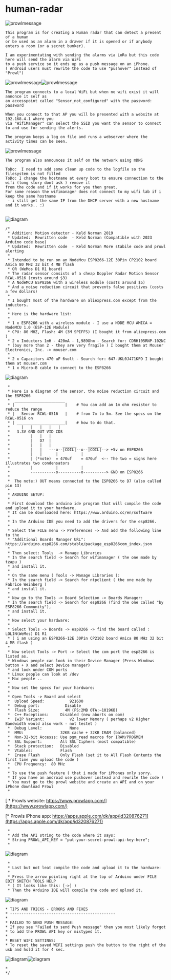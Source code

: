 # human-radar

![prowlmessage](https://github.com/keldnorman/human-radar/blob/main/images/my_first_prototype.jpg?raw=true)

```
This program is for creating a Human radar that can detect a present of a human
or be used as an alarm in a drawer if it is opened or if anybody enters a room (or a secret bunker).

I am experimentating with sending the alarms via LoRa but this code here will send the alarm via WiFi
to a push service so it ends up as a push message on an iPhone.
( Android users must rewrite the code to use "pushover" instead of "Prowl")
```
![prowlmessage](https://github.com/keldnorman/human-radar/blob/main/images/prowl-on-ophone.jpg?raw=true)![prowlmessage](https://github.com/keldnorman/human-radar/blob/main/images/prowl-iphone-2.jpg?raw=true)

```
The program connects to a local WiFi but when no wifi exist it will annonce it self as
an accesspoint called "Sensor_not_configured" with the password: password

When you connect to that AP you will be presented with a website at 192.168.4.1 where you
via "WifiManager" can select the SSID you want the sensor to connect to and use for sending the alerts.

The program keeps a log on file and runs a webserver where the activity times can be seen.
```
![prowlmessage](https://github.com/keldnorman/human-radar/blob/main/images/website.png?raw=true)

```
The program also announces it self on the network using mDNS

ToDo:  I need to add some clean up code to the logfile so the filesystem is not filled
ToDo: I change the hostname at every boot to ensure connection to the wifi (long story dont ask ) remove it
from the code and if it works for you then great.
For some reason the wifimanager does not connect to my wifi lab if i keep the same hostname
 - i still get the same IP from the DHCP server with a new hostname and it works.. :) 
      
```
![diagram](https://github.com/keldnorman/human-radar/blob/main/images/diagram.png?raw=true)

```
/*
 * Addition: Motion detector - Keld Norman 2019 
 * Updated:  Rewritten code  - Keld Norman (Compatible with 2023 Arduino code base)
 * Updated:  Rewritten code  - Keld Norman More stabile code and prowl alerting
 * 
 * Intended to be run on an NodeMcu ESP8266-12E 30Pin CP2102 board Amica 80 MHz 32 bit 4 MB flash 
 * OR (WeMos D1 R1 board) 
 * The radar sensor consists of a cheap Doppler Radar Motion Sensor RCWL-0516 (costs around $3)
 * A NodeMCU ESP8266 with a wireless module (costs around $5)
 * And a noise reduction circuit that prevents false positives (costs a few dollars)
 * 
 * I bought most of the hardware on aliexpress.com except from the inductors.
 *
 * Here is the hardware list: 
 *
 * 1 x ESP8266 with a wireless module - I use a NODE MCU AMICA = NodeMCU 1.0 (ESP-12E Module)
 * CPU: 80 MHZ, Flash: 4M (3M SPIFFS) (I bought it from aliexpress.com )
 * 2 x Inductors 1mH - 420mA - 1,989Ohm - Search for: CDRH105RNP-102NC
 * (buy more than 2 - they are very fragile ) I bought them at Mouser Electronics, Inc. -> mouser.com
 * 
 * 2 x Capacitors 470 uF 6volt - Search for: 647-UKL0J471KPD I bought them at mouser.com
 * 1 x Micro-B cable to connect to the ESP8266
```
![diagram](https://github.com/keldnorman/human-radar/blob/main/images/mouser-order.png?raw=true)

```
 *
 * Here is a diagram of the sensor, the noise reduction circuit and the ESP8266
 *  ______________________ 
 * |                      |    # You can add an 1m ohm resistor to reduce the range
 * |   Sensor RCWL-0516   |    # from 7m to 5m. See the specs on the RCWL-0516 on 
 * | _____________________|    # how to do that.
 *     |   |   |   |   |  
 *   3.3V GND OUT VID CDS 
 *         |   |   |
 *         |   D7  |
 *         |   |   |     ______     ______
 *         |   |   ---o--|COIL|--o--|COIL|--> +5v on ESP8266
 *         |   |      |          |
 *         | (*note)  = 470uf    = 470uf  <-- The two = signs here illustrates two condensators
 *         |          |          |
 *         -----------o----------o----------> GND on ESP8266
 *         
 *  The note:) OUT means connected to the ESP8266 to D7 (also called pin 13)
 *  
 * ARDUINO SETUP: 
 *
 * First download the arduino ide program that will compile the code and upload it to your hardware.
 * It can be downloaded here: https://www.arduino.cc/en/software
 *
 * In the Arduino IDE you need to add the drivers for the esp8266.
 * 
 * Select the FILE menu -> Preferences -> And add the following line to the
 * "Additional Boards Manager URL": https://arduino.esp8266.com/stable/package_esp8266com_index.json
 * 
 * Then select: Tools  -> Manage Libraries
 * In the search field -> Search for wifimanager ( the one made by tzapu )
 * and install it.
 * 
 * On the same menu ( Tools -> Manage Libraries ): 
 * In the search field -> Search for ntpclient ( the one made by Fabrice Weinberg )
 * and install it.
 * 
 * Now go to the Tools -> Board Selection -> Boards Manager: 
 * In the search field -> Search for esp8266 (find the one called "by ESP8266 Community"),
 * and install it.
 *
 * Now select your hardware:
 *
 * Select Tools -> Boards -> esp8266 -> find the board called : LOLIN(WeMos) D1 R1
 * ( i am using an ESP8266-12E 30Pin CP2102 board Amica 80 MHz 32 bit 4 MB flash )
 *
 * Now select Tools -> Port -> Select the com port the esp8266 is listed as.
 * Windows people can look in their Device Manager (Press Windows button + X and select Device manager)
 * and look under COM ports
 * Linux people can look at /dev
 * Mac people .. 
 *
 * Now set the specs for your hardware:
 * 
 * Open Tools -> Board and select 
 *  Upload Speed:		    921600
 *  Debug port:		      Disable
 *  Flash Size:		      4M (FS:2MB OTA:~1019KB)
 *  C++ Exceptions:     Disabled (new aborts on oom)
 *  IwIP Variant:		    v2 lower Memory ( perhaps v2 Higher Bandwidth would also work - not testet )
 *  Debug Level:		    None
 *  MMU:                32KB cache + 32KB IRAM (balanced)
 *  Non-32-bit Accesss: Use pgm_read macros for IRAM/PROGMEM
 *  SSL Support:        All SSL Ciphers (most compatible)
 *  Stack protection:   Disabled
 *  Vtables:            Flash
 *  Erase Flash         Only Flash (set it to All Flash Contents the first time you upload the code )
 *  CPU Frequency: 	80 MHz
 *
 * To use the push feature ( that i made for iPhones only sorry.
 * If you have an android use pushover instead and rewrite the code )
 * You must go to the prowl website and create an API and on your iPhone download Prowl
 *
```
 [ * Prowls website: https://www.prowlapp.com/](https://www.prowlapp.com/) 

 [* Prowls iPhone app: https://apps.apple.com/dk/app/id320876271](https://apps.apple.com/dk/app/id320876271) 
```
 *
 * Add the API string to the code where it says:
 * String PROWL_API_KEY = "put-your-secret-prowl-api-key-here";
 *
```
![diagram](https://github.com/keldnorman/human-radar/blob/main/images/prowl.png?raw=true)

```
 * 
 * Last but not leat compile the code and upload it to the hardware:
 * 
 * Press the arrow pointing right at the top of Arduino under FILE EDIT SKETCH TOOLS HELP 
 * ( It looks like this: [->] ) 
 * Then the Arduino IDE will compile the code and upload it.
```
![diagram](https://github.com/keldnorman/human-radar/blob/main/images/arduino.png?raw=true)

```
* TIPS AND TRICKS - ERRORS AND FIXES
* ----------------------------------------------
* 
* FAILED TO SEND PUSH MESSAGE:
* If you see "Failed to send Push message" then you most likely forgot
* to add the PROWL API key or mistyped it.
* 
* RESET WIFI SETTINGS:
* To reset the saved WIFI settings push the button to the right of the usb and hold it for 4 sec.
```
![diagram](https://github.com/keldnorman/human-radar/blob/main/images/help.png?raw=true)![diagram](https://github.com/keldnorman/human-radar/blob/main/images/wifi.png?raw=true)

```
* 
*/

```

